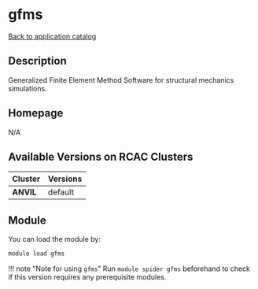 # gfms

[Back to application catalog](../app_catalog.md)

## Description

Generalized Finite Element Method Software for structural mechanics simulations.

## Homepage

N/A

## Available Versions on RCAC Clusters

|Cluster|Versions|
|---|---|
**ANVIL**|default

## Module

You can load the module by:

```bash
module load gfms
```

!!! note "Note for using `gfms`"
    Run `module spider gfms` beforehand to check if this version requires any prerequisite modules.
